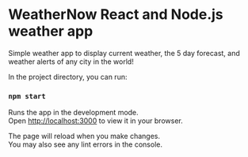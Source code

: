 # WeatherNow React and Node.js weather app

Simple weather app to display current weather, the 5 day forecast, and weather alerts of any city in the world!

In the project directory, you can run:

### `npm start`

Runs the app in the development mode.\
Open [http://localhost:3000](http://localhost:3000) to view it in your browser.

The page will reload when you make changes.\
You may also see any lint errors in the console.


